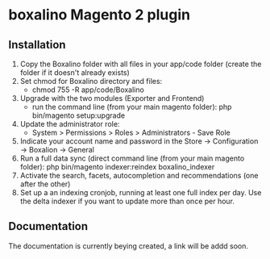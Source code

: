 # boxalino Magento 2 plugin

## Installation

1. Copy the Boxalino folder with all files in your app/code folder (create the folder if it doesn't already exists)
2. Set chmod for Boxalino directory and files:
    * chmod 755 -R app/code/Boxalino
3. Upgrade with the two modules (Exporter and Frontend)
	* run the command line (from your main magento folder): php bin/magento setup:upgrade
4. Update the administrator role:
    * System > Permissions > Roles > Administrators - Save Role
5. Indicate your account name and password in the Store -> Configuration -> Boxalion -> General
6. Run a full data sync (direct command line (from your main magento folder): php bin/magento indexer:reindex boxalino_indexer
7. Activate the search, facets, autocompletion and recommendations (one after the other)
7. Set up a an indexing cronjob, running at least one full index per day. Use the delta indexer if you want to update more than once per hour.

## Documentation

The documentation is currently beying created, a link will be addd soon.
